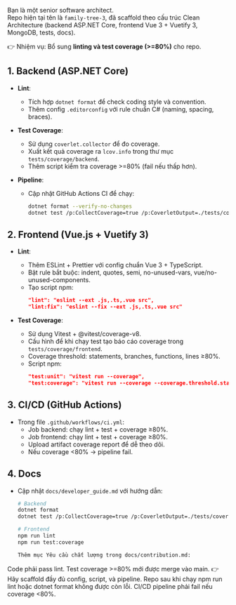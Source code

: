 Bạn là một senior software architect.  
Repo hiện tại tên là `family-tree-3`, đã scaffold theo cấu trúc Clean Architecture (backend ASP.NET Core, frontend Vue 3 + Vuetify 3, MongoDB, tests, docs).  

👉 Nhiệm vụ: Bổ sung **linting và test coverage (>=80%)** cho repo.  

## 1. Backend (ASP.NET Core)
- **Lint**:  
  - Tích hợp `dotnet format` để check coding style và convention.  
  - Thêm config `.editorconfig` với rule chuẩn C# (naming, spacing, braces).  

- **Test Coverage**:  
  - Sử dụng `coverlet.collector` để đo coverage.  
  - Xuất kết quả coverage ra `lcov.info` trong thư mục `tests/coverage/backend`.  
  - Thêm script kiểm tra coverage >=80% (fail nếu thấp hơn).  

- **Pipeline**:  
  - Cập nhật GitHub Actions CI để chạy:  
    ```bash
    dotnet format --verify-no-changes
    dotnet test /p:CollectCoverage=true /p:CoverletOutput=./tests/coverage/backend/ /p:CoverletOutputFormat=lcov /p:Threshold=80
    ```

## 2. Frontend (Vue.js + Vuetify 3)
- **Lint**:  
  - Thêm ESLint + Prettier với config chuẩn Vue 3 + TypeScript.  
  - Bật rule bắt buộc: indent, quotes, semi, no-unused-vars, vue/no-unused-components.  
  - Tạo script npm:  
    ```json
    "lint": "eslint --ext .js,.ts,.vue src",
    "lint:fix": "eslint --fix --ext .js,.ts,.vue src"
    ```

- **Test Coverage**:  
  - Sử dụng Vitest + @vitest/coverage-v8.  
  - Cấu hình để khi chạy test tạo báo cáo coverage trong `tests/coverage/frontend`.  
  - Coverage threshold: statements, branches, functions, lines ≥80%.  
  - Script npm:  
    ```json
    "test:unit": "vitest run --coverage",
    "test:coverage": "vitest run --coverage --coverage.threshold.statements=80 --coverage.threshold.branches=80 --coverage.threshold.functions=80 --coverage.threshold.lines=80"
    ```

## 3. CI/CD (GitHub Actions)
- Trong file `.github/workflows/ci.yml`:  
  - Job backend: chạy lint + test + coverage ≥80%.  
  - Job frontend: chạy lint + test + coverage ≥80%.  
  - Upload artifact coverage report để dễ theo dõi.  
  - Nếu coverage <80% → pipeline fail.  

## 4. Docs
- Cập nhật `docs/developer_guide.md` với hướng dẫn:  
  ```bash
  # Backend
  dotnet format
  dotnet test /p:CollectCoverage=true /p:CoverletOutput=./tests/coverage/backend/ /p:CoverletOutputFormat=lcov /p:Threshold=80

  # Frontend
  npm run lint
  npm run test:coverage

  Thêm mục Yêu cầu chất lượng trong docs/contribution.md:
Code phải pass lint.
Test coverage >=80% mới được merge vào main.
👉 Hãy scaffold đầy đủ config, script, và pipeline. Repo sau khi chạy npm run lint hoặc dotnet format không được còn lỗi. CI/CD pipeline phải fail nếu coverage <80%.
